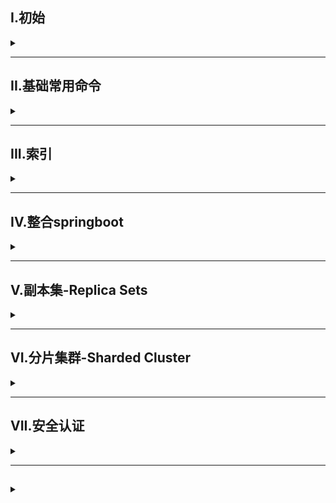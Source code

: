 ## I.初始

<details>
<summary> </summary>

### 简介
- MongoDB是一个高性能、无模式的文档型数据库，当初的设计就是用于简化开发和方便扩展，是NoSQL数据库产品的一种


### 应用场景
- 对象数据库高并发读写需求
- 对海量数据的高效率储存和访问需求
- 对数据库的高可扩展性和高可用性需求

### 启动与连接

**启动**
bin目录下执行
- `mongod --dbpath=数据存储路径`
- `mongod --config=conf配置文件路径`，配置文件必须配置数据存储路径

**Shell连接**
bin目录下执行
- `mongosh [--host <ip>] [--port <port>]` 

</details>

---

## II.基础常用命令

<details>
<summary> </summary>

### 数据库操作

| 命令              | 作用                                      |
| ----------------- | ----------------------------------------- |
| use 数据库名称    | 选择/创建数据库，当数据库不存在会自动创建 |
| show dbs          | 查看所有有权访问的数据库                  |
| db.dropDatabase() | 删除当前所选择的库                        |

数据库名需满足以下条件
- 不能是空字符串
- 不得含有空格 '.' '$' '/' '\' '\0'
- 全部小写
- 最多64字节

特殊数据库
- `admin` 从权限角度来看，这是root数据库。若将一个用户添加到这个数据库，这个用户自动继承所有数据库的权限。一些特定的服务器端命令也只能从这个数据库运行
- `local` 这个数据永远不会被复制，可以用来存储限于本地单台服务器的任意集合
- `config` 当Mongo用于分片设置时，config数据库在内部使用，用于保存分片的相关信息


### 集合操作

| 命令                          | 作用     |
| ----------------------------- | -------- |
| db.createCollection("集合名") | 创建集合 |
| db.集合名.drop()              | 删除集合 |

### 文档基本CRUD

**文档插入**

```
db.collection.insertOne(
    <document or array of documents>.
    {
        writeConcern: <document>,
        ordered: <boolean>
    }
) //单条插入
db.collection.insertMany(
    [<document 1>,<document 2>,...],
    {
        writeConcern: <document>,
        ordered: <boolean>
    }
) //多条插入
```
| 参数         | 类型              | 描述                                       |
| ------------ | ----------------- | ------------------------------------------ |
| document     | document or array | 要插入到集合种的文档或者文档数组(json格式) |
| ordered      | boolean           | 是否排序                                   |
| writeConcern | document          | 插入时性能、可靠性的级别                   |

例如：
```
db.my.insertOne(
    {
        "id":"100",
        "content":"你好"
    }
)
```

**查询**

`db.collection.find(<query>,[projection])`
| 参数       | 类型     | 描述                                                                                           |
| ---------- | -------- | ---------------------------------------------------------------------------------------------- |
| query      | document | 可选。使用查询运算符指定选择筛选器。若要返回集合中的所有文档，请省略此参数或传递空文档         |
| projection | document | 可选。指定要在与查询筛选器匹配的文档中返回的字段。若要返回匹配文档中的所有字段，请省略此参数。 |

示例：   
查找上文插入的文档  
`db.my.find()` 查看所有文档  
`db.my.find({id:'100'},{id:1})` 查找指定文档并只显示指定字段id

**更新**
```
db.collection.update(query,update,options)
```
- 覆盖更新，修改id为1的记录的一个字段，最终该文档只会剩下该字段  
  `db.collection.update({id:"1"},{a:NumberInt(100)})`  
- 局部修改，顾名思义,使用修改器\$set   
  ``db.collection.update({id:"1"},{$set{a:NumberInt(100)}})``
- 批量修改，修改所有满足条件的文档字段  
  `db.collection.update({id:"1"},{$set{a:NumberInt(100)}},{multi:true})`
- 列值增长，在原有值上进行变动，可使用\$inc来实现  
  `db.collection.update({id:"1"},{$inc{a:NumberInt(100)}})`

**删除**
`db.collection.remove(条件)`  
例如  
`db.my.remove({name:"张山"})`


### 分页查询

**统计查询**  
`db.collection.count(query,[option])`

**列表查询**  
`db.collection.find().skip().limit()`  
limit限制查询条数，skip跳过指定数据数

**排序查询**  
`db.collection.find().sort({key:1/-1})`  
1代表升序，-1代表降序

### 其他查询

**正则的复杂条件查询**  
MongoDB的模糊查询是通过正则表达式实现  
`db.collection.find({字段:/正则表达式/})`  
> 正则表达式相关可见于MySQL笔记中**XI.正则表达式**

**比较查询**  
`db.collection.find({字段:{$gt:value}})`  
| 操作符 | 描述 |
| ------ | ---- |
| $gt    | >    |
| $lt    | <    |
| $gte   | >=   |
| $lte   | <=   |
| &ne    | !=   |

**包含查询**  
`db.collection.find({字段:{$in:[value1,value2,...]}})`  
不包含使用\$nin

**条件查询**  
`db.collection.find({$and:[{numb:{$gt:NumberInt(700)}},{},{},..]})`  
\$and表并，\$or表或




</details>

---

## III.索引

<details>
<summary> </summary>

### 概述
- 索引支持在MongoDB中高效地执行查询。如果没有索引,MongoDB必须执行全集合扫描，即扫描集合中的每个文档，以选择与查询语句匹配的文档。这种扫描全集合的查询效率是非常低的，特别在处理大量的数据时，查询可以要花费几十秒甚至几分钟，这对网站的性能是非常致命的。  
- 如果查询存在适当的索引，MongoDB可以使用该索引限制必须检查的文档数
- 索引是特殊的数据结构，它以易于遍历的形式存储集合数据集的一小部分。索引存储特定字段或─组字段的值，按字段值排序。索引项的排序支持有效的相等匹配和基于范围的查询操作。此外，MongoDB丕可以使用索引中的排序返回结果

### 索引类型
- 单字段索引：在文档的单个字段创建升序、降序索引
- 复合索引：多个字段定义索引，例如`{userid:1,score:-1}`，则先按userid升序排序，然后对于每个userid按score降序排序
- 其他索引：地理空间索引(Geospatial Index)、文本索引（Text Indexes)、哈希索引(Hashed Indexes)
  - 地理空间索引：为了支持对地理空间坐标数据的有效查询，MongoDB提供了两种特殊的索引:返回结果时使用平面几何的二维索引和返回结果时使用球面几何的二维球面索引
  - 文本索引：MongoDB提供了一种文本索引类型，支持在集合中搜索字符串内容。这些文本索引不存储特定于语言的停止词(例如"the"、"a"、"or")，而将集合中的词作为词干，只存储根词
  - 哈希索引：为了支持基于散列的分片，MongoDB提供了散列索引类型，它对字段值的散列进行索引。这些索引在其范围内的值分布更加随机，但只支持相等匹配。不支持基于范围的查询

### 索引操作

**查看索引**  
`db.collection.getIndexes()`  
结果
```
[
  {
    "key": {
      "_id": 1 //索引排序字段
    },
    "name": "_id_", //索引名
    "ns": "articledb.my", //数据库名以及集合名
    "v": 2 //版本
  }
]
```

**创建索引**  
`db.collection.createIndex(keys,[options])`  

部分常用可选项
| 参数   | 类型    | 描述                                                                   |
| ------ | ------- | ---------------------------------------------------------------------- |
| unique | boolean | 建立的索引是否唯一                                                     |
| name   | string  | 索引名。若未指定，则自动通过连接索引的字段名和排序顺序生成一个索引名称 |

**删除索引**  
`db.collection.dropIndex(index)`  

**性能分析**  
`db.collection.find(query,options).explain(options)`  
用于查看查询的情况如查询耗费的时间、是否基于索引查询等  

**涵盖查询**  
当查询条件和查询的投影仅包含索引字段时，直接从索引返回结果，而不扫描任何文档或将文档带入内存(类似无需回表查询) 

![](/img/MongoDB/cover_query.png)


</details>

---

## IV.整合springboot 

<details>
<summary> </summary>

**依赖**
```xml
<dependency>
  <groupId>org.springframework.boot</groupId>
  <artifactId>spring-boot-starter-data-mongodb</artifactId>
</dependency>
```

**实体类注解**
| 注解                         | 作用                                           |
| ---------------------------- | ---------------------------------------------- |
| @Document(collection="name") | 设置映射名，若省略，则默认使用类名小写映射集合 |
| @Id                          | 主键标识                                       |
| @Field("name")               | 对应到mongodb的字段名，若一致则可省略          |
| @Indexed                     | 索引标识                                       |
| @CompoundIndex(def="{}")     | 复合索引                                       |

### DAO接口
继承MongoRepository< T ,ID Type >  
MongoRepository提供了基础的CRUD
- save(T t) 
- deleteOneById(T id)
- findOneById(T id)


**分页查询**  
`Pgae<Comment> findByPatamerName(T t,Pageable pageable)`  
方法名必须按findBy-参数名格式  
实现：
```java
public Page<Comment> findCommentListByParentId(String parentid, int page, int pagesize) {
    return commentRepository.findByParentid(parentid, PageRequest.of(page-1,pagesize));
}
```

**MongoTemplate**   
提供Mongodb模板方法，例
```java
Query query=Query.query(Criteria.where("字段").is(条件参数)); //查询条件
Update update =new Update();
update.inc("更新字段"); //同mongodb操作，有set、inc等方法
mongoTemplate.updateFirst(Query query,Update update,Class<?> entityClass)
```
- query可以通过.addCriteria()添加条件

[更多方法](https://docs.spring.io/spring-data/mongodb/docs/current/api/org/springframework/data/mongodb/core/MongoTemplate.html)

</details>

---

## V.副本集-Replica Sets

<details>
<summary> </summary>

> 副本集是一组维护相同数据集的mongod服务，副本集可以提供冗余和高可用性，是所有生产部署的基础。
>  也可以说，副本集类似于有自动故障恢复功能的主从集群。通俗的讲就是用多台机器进行同一数据的异步同步，从而使多台机器拥有同一数据的多个副本，并且当主库当掉时在不需要用户干预的情况下自动切换其他备份服务器做主库。而且还可以利用副本服务器做只读服务器，实现读写分离，提高负载
> 主从复制和副本集的区别在于副本集没有固定的“主节点”。整个集群会选出一个“主节点”，当其挂掉后，又在剩下的从节点中选出其他节点作为“主节点”，副本集总有一个活跃点和一个或多个备份节点

**副本集的类型与角色**  
两种类型：
- 主节点(Primary)：数据操作的主要连接点，可读写
- 次要节点(Secondaries：数据冗余备份节点，可以读或选举  
三种角色：
- 主要成员(Primary)：主要接受所有写操作，就是主节点
- 副本成员(Replicate)：从主节点通过复制操作以维护相同的数据集，即备份数据，不可写操作，但可以读操作，是默认的一种从节点类型
- 仲裁者(Arbiter)：不保留任何数据的副本，只是有投票选举作用。当然也可以将仲裁服务器维护为副本集的一部分，即副本成员同时也可以是仲裁者。也是一种从节点类型

**副本集架构**
![](/img/MongoDB/Replica_sets_structure.png)

**副本集构建**  
节点创建类似于mongodb数据库的搭建，即建立存放数据和日志的目录

> 第一步：创建主节点
```
#建目录
mkdir -p ./mongodb/replica_sets/myrs_27017/log \ &
mkdir -p ./mongodb/replica_sets/myrs_27017/data/db
#配置文件
vim /mongodb/replica_sets/myrs_27017/mongod.conf
```
配置文件
```conf
systemLog:
  destination: file
  path: "/usr/local/mongodb/replica_sets/myrs_27017/log/mongod.log"
  logAppend: true
storage:
  dbPath: "/usr/local/mongodb/replica_sets/myrs_27017/data/db"
  journal:
    enabled: true
processManagement:
  fork: true
net:
  bindIp: localhost,192.168.52.129
  #端口
  port: 27017
replication:
  #副本集名称
  replSetName: myrs
```
启动
```
/usr/local/mongodb/bin/mongod -f /mongodb/replica_sets/myrs_27017/mongod.conf
```

> 第二步：创建副节点、仲裁节点
同主节点，修改端口、目录即可


> 第三步：初始化配置副本集和主节点

客户端连接主节点，初始化新的副本集  
`rs.initiate([configuration])`
- `rs.config()` 查看节点配置
- `rs.isMaster()` 查看是否为主节点
- `rs.status()` 查看节点状态 

> 第四步：添加从节点  
> 
- ` rs.add(host,arbiterOnly)`
- `rs.add("ip")`
- `rs.addArb("ip")`或第一条均可添加仲裁节点  
  
| 参数       | 类型               | 描述                                                                                                                                                                                                        |
| ---------- | ------------------ | ----------------------------------------------------------------------------------------------------------------------------------------------------------------------------------------------------------- |
| host       | string or document | 要添加到副本集的新成员。指定为字符串或配置文档:1)如果是一个字符串，则需要指定新成员的主机名和可选的端口号;2)如果是一个文档，请指定在members数组中找到的副本集成员配置文档。必须在成员配置文档中指定主机字段 |
| rbiterOnly | boolean            | 可选。仅在<host>为字符串时使用。为true则添加的为仲裁者                                                                                                                                                      |

主机成员配置文档：
```
{
  _id: <int>,
  host: <string>,
  arbiterOnly: <boolean>,
  buildIndexes: <boolean>,
  hidden: <boolean>,
  priority: <number>,
  tags: <document>,
  slaveDelay: <int>,
  votes: <number>
}

```

### 主节点的选举原则
MongoDB在副本集中，会自动进行主节点的选举，主节点选举的触发条件：
- 主节点故障
- 主节点网络不可达
- 人工干预(rs.stepDown(600))

**选举规则**
- 票数最高，且获得了“大多数”成员的投票支持的节点获胜。
> “大多数”定义为：假设复制集内投票成员数量为N，则大多数为N/2+1。当复制集内存活成员数量不足大多数时，整个复制集将无法选举出Primary，复制集将无法提供写服务，处于只读状态
- 若票数相同，且获得了大多数成员的投票支持，数据新的节点获胜
- 在获得票数时，优先级参数影响重大，通过设置优先级可以获得额外票数

### SpringDataMongoDB连接副本集
修改配置文件，数据源配置采用uri
```
mongodb://host1,host2,host3,.../arti?connect=replicaSet&slaveOK=true&replicaSet=副本集名字
```



</details>


---

## VI.分片集群-Sharded Cluster

<details>
<summary> </summary>

**概述**
- 分片是一种跨多台机器分布数据的方法，MongoDB使用分片来支持具有非常大的数据集和高吞吐量操作
- 分片是指将数据拆分，将其分散存在不同的机器上的过程。有时也用分区来表示这个概念。将数据分散到不同机器上，不需要功能强大的大型计算机就可以存储更多的数据，处理更多的负载
- 具有大型数据集或高吞吐量应用程序的数据库系统可以会挑战单个服务器的容量。例如，高查询率会耗尽服务器的CPU容量。工作集大小大于系统的RAM会强调磁盘驱动器的I/O容量
> 有两种解决系统增长的方法：垂直扩展和水平扩展
> 垂直扩展意味着增加单个服务器的容量，如使用更强大的CPU，添加更多RAM或增加存储空间量。可用技术的局限性可能会限制单个机器对于给定工作负载。结果，垂直缩放有实际的最大值。
> 水平扩展意味着划分系统数据集并加载多个服务器，添加其他服务器可以根据需要增加容量。虽然单个机器的总体速度或容量可能不高，但每台机器处理整个工作负载的子集，可能提供比单个高速大容量服务器更高的效率。扩展部署容量只需要根据添加额外的服务器，这可能比单个机器的高端硬件的总体成本更低。权衡使基础架构和部署维护的复杂性增加

**分片集群包含的组件**
- 分片：每个分片包含分片数据的子集。每个分片都可以部署为副本集
- 路由(mongos)：mongos充当查询路由器，在客户端应用程序和分片集群之间提供接口
- config servers调度配置：配置服务器存储群集的元数据和配置设置。
![](/img/MongoDB/Sharded_Cluster.png)

### 分片集群架构
![](/img/MongoDB/Sharded_Cluste2.png)

### 分片集群搭建
第一套副本集
```
mkdir -p ./mongodb/sharded_cluster/myshardrs01_27018/log \ &
mkdir -p ./mongodb/sharded_cluster/myshardrs01_27018/data/db \ &

mkdir -p ./mongodb/sharded_cluster/myshardrs01_27118/log \ &
mkdir -p ./mongodb/sharded_cluster/myshardrs01_27118/data/db \ &

mkdir -p ./mongodb/sharded_cluster/myshardrs01_27218/log \ &
mkdir -p ./mongodb/sharded_cluster/myshardrs01_27218/data/db 
```
配置文件  
`vim ./mongodb/sharded_cluster/myshardrs01_27018/mongod.conf`  

```conf
systemLog:
  destination: file
  path: "/usr/local/mongodb/sharded_cluster/myshardrs01_27018/log/mongod.log"
  logAppend: true
storage:
  dbPath: "/usr/local/mongodb/sharded_cluster/myshardrs01_27018/data/db"
  journal:
    enabled: true
processManagement:
  fork: true
net:
  bindIp: localhost,192.168.52.129
  #端口
  port: 27018
replication:
  #副本集名称
  replSetName: myshardrs01
sharding:
  #分片角色
  clusterRole: shardsvr
```
- 类似的依照结构图创建该分片的从节点，端口分别为27118，27218
- 启动并设置第一套副本集：一主一副本一仲裁
- 同理设置第二套副本集、配置节点副本集

路由节点  
路由节点不需要存储具体数据，使用mongos服务，其他创建相同
```
mkdir -p ./mongodb/sharded_cluster/mymongos_27017/log 
vim ./mongodb/sharded_cluster/mymongos_27017/mongos.conf
```
config文件中需指定配置节点副本集,路由器无副本集名字
```
sharding:
  #指定配置节点副本集
  configDB: myconfigrs/192.168.52.129:27019,192.168.52.129:27119,192.168.52.129:27129
```

- 创建好路由节点后需将分片添加进路由中  

添加分片  
`rs.addShard("分片名称/ip:port,ip2:pory...")`  

开启分片  
```
sh.enableSharding("库名")
```

集合分片  
`sh.shardCollection(namespace,key,unique)`  
`sh.shardCollection("库名.集合名",{"key":1})`
|参数|类型|描述|
|-|-|-|
|namespace|string|分片共享的目标集合的命名空间|
|key|document|用作分片建的索引规范文档，由包含字段和该字段的索引遍历方向的文档组成|
|unique|boolean|当为true时，片键字段上回限制为确保是唯一索引。哈希策略片键不支持唯一索引|

**片键(Shard Key)**
- 片键是每条记录都必须包含的，且建立了索引的单个字段或复合字段
- MongoDB按照片键将数据划分到不同的数据块中，并将数据块均衡的分布到所有分片中
- 分片方式：
  - 基于哈希的随机平均分配
  - 基于范围的数值大小分配
    - 数据库(chunk)未被填满时不会分片

### SpringDataMongoDB连接分片集群
连接路由，通过路由控制即可
```yml
spring:
  data:
    mongodb:
    uri: mongodb://192.168.52.129:27017,192.168.52.129:27117/articledb
```



</details>


---

## VII.安全认证

<details>
<summary> </summary>

**简介**
- 默认情况下，MongoDB实例启动运行时是没有启用用户访问权限控制的，也就是说，在实例本机服务
器上都可以随意连接到实例进行各种操作，MongoDB不会对连接客户端进行用户验证，这是非常危险
的
- 为了保障安全可以：
  - 默认情况下，MongoDB实例启动运行时是没有启用用户访问权限控制的，也就是说，在实例本机服务
    器上都可以随意连接到实例进行各种操作，MongoDB不会对连接客户端进行用户验证，这是非常危险
    的
  - 开启安全认证。认证要同时设置服务器之间的内部认证方式，同时要设置客户端连接到集群的账号
    密码认证方式
- 为了强制开启用户访问控制(用户验证)，则需要在MongoDB实例启动时使用选项 --auth 或在指定启动
配置文件中添加选项 auth=true   

1. 启用访问控制：
     - MongoDB使用的是基于角色的访问控制(Role-Based Access Control,RBAC)来管理用户对实例的访问。
通过对用户授予一个或多个角色来控制用户访问数据库资源的权限和数据库操作的权限，在对用户分配
角色之前，用户无法访问实例
2. 角色：
      - 在MongoDB中通过角色对用户授予相应数据库资源的操作权限，每个角色当中的权限可以显式指定，
也可以通过继承其他角色的权限，或者两都都存在的权限
3. 权限：
      - 权限由指定的数据库资源(resource)以及允许在指定资源上进行的操作(action)组成
        - 资源包括：数据库、集合、部分集合和集群
        - 操作包括：对资源的CRUD操作
      -  在角色定义时可以包含一个或多个已存在的角色，新创建的角色会继承包含的角色所有的权限。在同一
      个数据库中，新创建角色可以继承其他角色的权限，在 admin 数据库中创建的角色可以继承在其它任意
      数据库中角色的权限。
- 角色权限查看：
```
// 查询所有角色权限(仅用户自定义角色)
> db.runCommand({ rolesInfo: 1 })
// 查询所有角色权限(包含内置角色)
> db.runCommand({ rolesInfo: 1, showBuiltinRoles: true })
// 查询当前数据库中的某角色的权限
> db.runCommand({ rolesInfo: "<rolename>" })
// 查询其它数据库中指定的角色权限
> db.runCommand({ rolesInfo: { role: "<rolename>", db: "<database>" } }
// 查询多个角色权限
> db.runCommand(
  {
    rolesInfo: [
    "<rolename>",
    { role: "<rolename>", db: "<database>" },
    ...
    ]
  }
)
```
![](/img/MongoDB/chmod.png)

### 单例环境
**创建用户以及常用命令**
- 切到admin库
- 创建命令:`db.createUser({user:"name",pwd:"pwd",roles:[{"role":"root..","db":"dbname"}]})`
  |参数|描述|
  |-|-|
  |role|角色(权限)|
  |db|管理的库,默认所有库|
- `db.system.users.find()`：查看已创建用户情况
- `db.dropUser("name)`：删除用户
- `db.changeUserPassword("myroot","123456")` 修改密码


**开启认证**
1. 启动时添加`--auth`
   ```
   /usr/local/mongodb/bin/mongod -f /mongodb/single/mongod.conf --auth
   ```
2. 配置文件中添加参数
   ```
   security:
    authorization: enabled
   ```
- `db.auth("name","pwd")`：登录认证

**springData连接**
修改配置文件
```yml
mongodb:
  username: name
  password: 123456
  #或uri: mongodb://name:pwd@ip:port/db
```

### 副本集环境
- 对副本集执行访问控制需要配置以下方面：
  - 副本集和共享集群的各个节点成员之间使用内部身份验证，可以使用密钥文件或x.509证书。密钥文
件比较简单，本文使用密钥文件，官方推荐如果是测试环境可以使用密钥文件，但是正式环境，官方推
荐x.509证书。原理就是，集群中每一个实例彼此连接的时候都检验彼此使用的证书的内容是否相同。
只有证书相同的实例彼此才可以访问
  - 使用客户端连接到mongodb集群时，开启访问授权。对于集群外部的访问。如通过可视化客户端，
或者通过代码连接的时候，需要开启授权
  - 在keyfile身份验证中，副本集中的每个mongod实例都使用keyfile的内容作为共享密码，只有具有正确
密钥文件的mongod或者mongos实例可以连接到副本集。密钥文件的内容必须在6到1024个字符之
间，==并且在unix/linux系统中文件所有者必须有对文件至少有读的权限==  

除了创建key环境,其他步骤基本与单实例相同,在这里简单介绍key相关

**1.创建副本集认证key文件**  
生成密钥方法很多，例如，以下操作用openssl生成密码文件，然后使用chmod来更改文件程序，仅为文件所有者提供读取权限
```
openssl rand -base64 90 -out ./mongo.keyfile
chmod 400 ./mongo.keyfile
```
- 提示：
  - 所有副本集节点都必须要用同一份keyfile，一般是在一台机器上生成，然后拷贝到其他机器上，且必须
有读的权限
  - 一定要保证密钥文件一致，文件位置随便。但是为了方便查找，建议每台机器都放到一个固定的位置，
都放到和配置文件一起的目录中

**2.修改配置文件指定keyfile**  
编辑conf文件
```
security:
  keyFile: /mongodb/...../mongo.keyfile
  authorization: enabled
```

springData连接副本集与单例类似,添加username和pwd即可

分片集群认证和副本集一直


</details>

---

## 

<details>
<summary> </summary>


</details>

